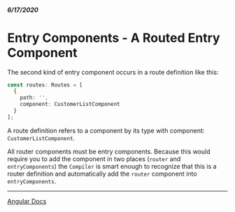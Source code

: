 ##### 6/17/2020
# Entry Components - A Routed Entry Component
The second kind of entry component occurs in a route definition like this:

```ts
const routes: Routes = [
  {
    path: '',
    component: CustomerListComponent
  }
];
```

A route definition refers to a component by its type with component: `CustomerListComponent`.

All router components must be entry components. Because this would require you to add the component in two places (`router` and `entryComponents`) the `Compiler` is smart enough to recognize that this is a router definition and automatically add the `router` component into `entryComponents`.

---

[Angular Docs](https://angular.io/guide/entry-components#a-routed-entry-component)